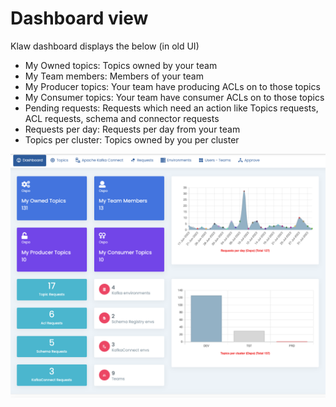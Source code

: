 # Dashboard view

Klaw dashboard displays the below (in old UI)

- My Owned topics: Topics owned by your team
- My Team members: Members of your team
- My Producer topics: Your team have producing ACLs on to those topics
- My Consumer topics: Your team have consumer ACLs on to those topics
- Pending requests: Requests which need an action like Topics requests, ACL requests, schema and connector requests
- Requests per day: Requests per day from your team
- Topics per cluster: Topics owned by you per cluster

![image](../../static/images/dashboard.png)
